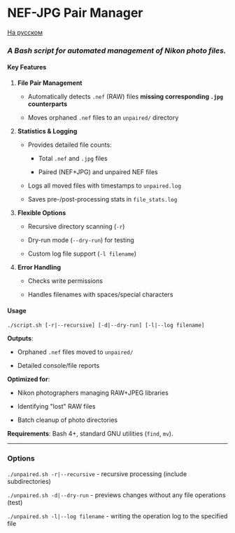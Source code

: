 # NEF-JPG Pair Manager

[На русском](README-ru.md)

### _A Bash script for automated management of Nikon photo files._

#### **Key Features**

1.  **File Pair Management**
    
    -   Automatically detects  `.nef`  (RAW) files  **missing corresponding  `.jpg`  counterparts**
        
    -   Moves orphaned  `.nef`  files to an  `unpaired/`  directory
        
2.  **Statistics & Logging**
    
    -   Provides detailed file counts:
        
        -   Total  `.nef`  and  `.jpg`  files
            
        -   Paired (NEF+JPG) and unpaired NEF files
            
    -   Logs all moved files with timestamps to  `unpaired.log`
        
    -   Saves pre-/post-processing stats in  `file_stats.log`
        
3.  **Flexible Options**
    
    -   Recursive directory scanning (`-r`)
        
    -   Dry-run mode (`--dry-run`) for testing
        
    -   Custom log file support (`-l filename`)
        
4.  **Error Handling**
    
    -   Checks write permissions
        
    -   Handles filenames with spaces/special characters
        

#### **Usage**

    ./script.sh [-r|--recursive] [-d|--dry-run] [-l|--log filename]

**Outputs**:

-   Orphaned  `.nef`  files moved to  `unpaired/`
    
-   Detailed console/file reports
    

**Optimized for**:

-   Nikon photographers managing RAW+JPEG libraries
    
-   Identifying "lost" RAW files
    
-   Batch cleanup of photo directories
    

**Requirements**: Bash 4+, standard GNU utilities (`find`, `mv`).

----------

### **Options**

`./unpaired.sh -r|--recursive` - recursive processing (include subdirectories)

`./unpaired.sh -d|--dry-run` - previews changes without any file operations (test)

`./unpaired.sh -l|--log filename` - writing the operation log to the specified file
